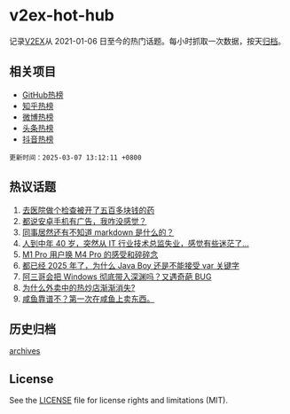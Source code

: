 # v2ex-hot-hub

 记录[V2EX](https://www.v2ex.com/)从 2021-01-06 日至今的热门话题。每小时抓取一次数据，按天[归档](archives)。
 
 ## 相关项目

- [GitHub热榜](https://github.com/lonnyzhang423/github-hot-hub)
- [知乎热榜](https://github.com/lonnyzhang423/zhihu-hot-hub)
- [微博热榜](https://github.com/lonnyzhang423/weibo-hot-hub)
- [头条热榜](https://github.com/lonnyzhang423/toutiao-hot-hub)
- [抖音热榜](https://github.com/lonnyzhang423/douyin-hot-hub)


 `更新时间：2025-03-07 13:12:11 +0800`

## 热议话题

1. [去医院做个检查被开了五百多块钱的药](https://www.v2ex.com/t/1116542)
1. [都说安卓手机有广告，我咋没感觉？](https://www.v2ex.com/t/1116421)
1. [同事居然还有不知道 markdown 是什么的？](https://www.v2ex.com/t/1116527)
1. [人到中年 40 岁，突然从 IT 行业技术总监失业，感觉有些迷茫了...](https://www.v2ex.com/t/1116453)
1. [M1 Pro 用户换 M4 Pro 的感受和碎碎念](https://www.v2ex.com/t/1116474)
1. [都已经 2025 年了，为什么 Java Boy 还是不能接受 var 关键字](https://www.v2ex.com/t/1116515)
1. [阿三哥会把 Windows 彻底带入深渊吗？又遇奇葩 BUG](https://www.v2ex.com/t/1116335)
1. [为什么外卖中的热炒店渐渐消失?](https://www.v2ex.com/t/1116340)
1. [咸鱼靠谱不？第一次在咸鱼上卖东西。](https://www.v2ex.com/t/1116551)

## 历史归档

[archives](archives)

## License

See the [LICENSE](LICENSE) file for license rights and limitations (MIT).
